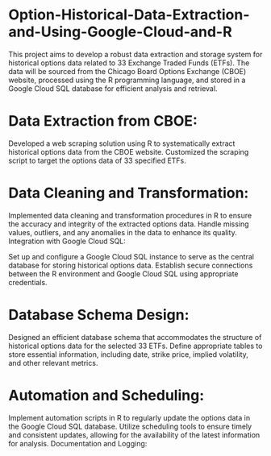 # Option-Historical-Data-Extraction-and-Using-Google-Cloud-and-R
This project aims to develop a robust data extraction and storage system for historical options data related to 33 Exchange Traded Funds (ETFs). The data will be sourced from the Chicago Board Options Exchange (CBOE) website, processed using the R programming language, and stored in a Google Cloud SQL database for efficient analysis and retrieval.

# Data Extraction from CBOE:

Developed a web scraping solution using R to systematically extract historical options data from the CBOE website.
Customized the scraping script to target the options data of 33 specified ETFs.

# Data Cleaning and Transformation:

Implemented data cleaning and transformation procedures in R to ensure the accuracy and integrity of the extracted options data.
Handle missing values, outliers, and any anomalies in the data to enhance its quality.
Integration with Google Cloud SQL:

Set up and configure a Google Cloud SQL instance to serve as the central database for storing historical options data.
Establish secure connections between the R environment and Google Cloud SQL using appropriate credentials.

# Database Schema Design:

Designed an efficient database schema that accommodates the structure of historical options data for the selected 33 ETFs.
Define appropriate tables to store essential information, including date, strike price, implied volatility, and other relevant metrics.

# Automation and Scheduling:

Implement automation scripts in R to regularly update the options data in the Google Cloud SQL database.
Utilize scheduling tools to ensure timely and consistent updates, allowing for the availability of the latest information for analysis.
Documentation and Logging:
